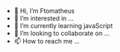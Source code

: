- 👋 Hi, I’m Ftomatheus
- 👀 I’m interested in ...
- 🌱 I’m currently learning javaScript
- 💞️ I’m looking to collaborate on ...
- 📫 How to reach me ...

<!---
Ftomatheus/Ftomatheus is a ✨ special ✨ repository because its `README.md` (this file) appears on your GitHub profile.
You can click the Preview link to take a look at your changes.
--->
